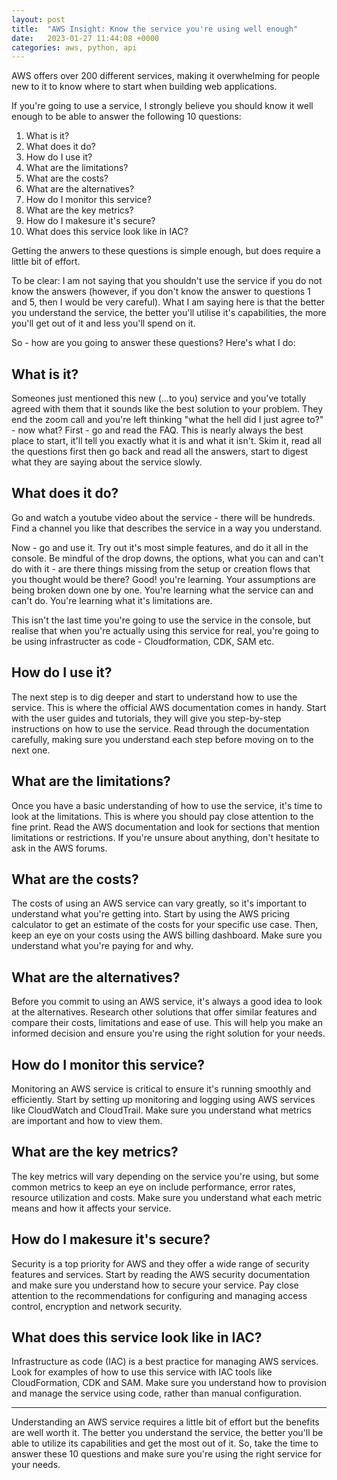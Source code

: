```yaml
---
layout: post
title:  "AWS Insight: Know the service you're using well enough"
date:   2023-01-27 11:44:08 +0000
categories: aws, python, api
---
```


AWS offers over 200 different services, making it overwhelming for people new to it to know where to start when building web applications.

If you're going to use a service, I strongly believe you should know it well enough to be able to answer the following 10 questions:

1. What is it?
2. What does it do?
3. How do I use it?
4. What are the limitations?
5. What are the costs?
6. What are the alternatives?
7. How do I monitor this service?
8. What are the key metrics?
9. How do I makesure it's secure?
10. What does this service look like in IAC?

Getting the anwers to these questions is simple enough, but does require a little bit of effort.

To be clear: I am not saying that you shouldn't use the service if you do not know the answers (however, if you don't know the answer to questions 1 and 5, then I would be very careful). What I am saying here is that the better you understand the service, the better you'll utilise it's capabilities, the more you'll get out of it and less you'll spend on it.

So - how are you going to answer these questions? Here's what I do:

## What is it?

Someones just mentioned this new (...to you) service and you've totally agreed with them that it sounds like the best solution to your problem. They end the zoom call and you're left thinking "what the hell did I just agree to?" - now what? First - go and read the FAQ. This is nearly always the best place to start, it'll tell you exactly what it is and what it isn't. Skim it, read all the questions first then go back and read all the answers, start to digest what they are saying about the service slowly.

## What does it do?

Go and watch a youtube video about the service - there will be hundreds. Find a channel you like that describes the service in a way you understand.

Now - go and use it. Try out it's most simple features, and do it all in the console. Be mindful of the drop downs, the options, what you can and can't do with it - are there things missing from the setup or creation flows that you thought would be there? Good! you're learning. Your assumptions are being broken down one by one. You're learning what the service can and can't do. You're learning what it's limitations are.

This isn't the last time you're going to use the service in the console, but realise that when you're actually using this service for real, you're going to be using infrastructer as code - Cloudformation, CDK, SAM etc.

## How do I use it?

The next step is to dig deeper and start to understand how to use the service. This is where the official AWS documentation comes in handy. Start with the user guides and tutorials, they will give you step-by-step instructions on how to use the service. Read through the documentation carefully, making sure you understand each step before moving on to the next one.

## What are the limitations?

Once you have a basic understanding of how to use the service, it's time to look at the limitations. This is where you should pay close attention to the fine print. Read the AWS documentation and look for sections that mention limitations or restrictions. If you're unsure about anything, don't hesitate to ask in the AWS forums.

## What are the costs?

The costs of using an AWS service can vary greatly, so it's important to understand what you're getting into. Start by using the AWS pricing calculator to get an estimate of the costs for your specific use case. Then, keep an eye on your costs using the AWS billing dashboard. Make sure you understand what you're paying for and why.

## What are the alternatives?

Before you commit to using an AWS service, it's always a good idea to look at the alternatives. Research other solutions that offer similar features and compare their costs, limitations and ease of use. This will help you make an informed decision and ensure you're using the right solution for your needs.

## How do I monitor this service?

Monitoring an AWS service is critical to ensure it's running smoothly and efficiently. Start by setting up monitoring and logging using AWS services like CloudWatch and CloudTrail. Make sure you understand what metrics are important and how to view them.

## What are the key metrics?

The key metrics will vary depending on the service you're using, but some common metrics to keep an eye on include performance, error rates, resource utilization and costs. Make sure you understand what each metric means and how it affects your service.

## How do I makesure it's secure?

Security is a top priority for AWS and they offer a wide range of security features and services. Start by reading the AWS security documentation and make sure you understand how to secure your service. Pay close attention to the recommendations for configuring and managing access control, encryption and network security.

## What does this service look like in IAC?

Infrastructure as code (IAC) is a best practice for managing AWS services. Look for examples of how to use this service with IAC tools like CloudFormation, CDK and SAM. Make sure you understand how to provision and manage the service using code, rather than manual configuration.

---

Understanding an AWS service requires a little bit of effort but the benefits are well worth it. The better you understand the service, the better you'll be able to utilize its capabilities and get the most out of it. So, take the time to answer these 10 questions and make sure you're using the right service for your needs.
